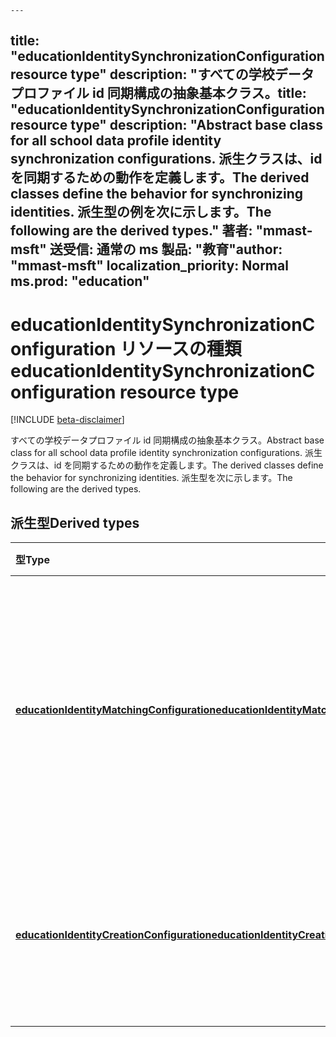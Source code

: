     ---
<span data-ttu-id="f818e-101">title: "educationIdentitySynchronizationConfiguration resource type" description: "すべての学校データプロファイル id 同期構成の抽象基本クラス。</span><span class="sxs-lookup"><span data-stu-id="f818e-101">title: "educationIdentitySynchronizationConfiguration resource type" description: "Abstract base class for all school data profile identity synchronization configurations.</span></span> <span data-ttu-id="f818e-102">派生クラスは、id を同期するための動作を定義します。</span><span class="sxs-lookup"><span data-stu-id="f818e-102">The derived classes define the behavior for synchronizing identities.</span></span> <span data-ttu-id="f818e-103">派生型の例を次に示します。</span><span class="sxs-lookup"><span data-stu-id="f818e-103">The following are the derived types."</span></span>
<span data-ttu-id="f818e-104">著者: "mmast-msft" 送受信: 通常の ms 製品: "教育"</span><span class="sxs-lookup"><span data-stu-id="f818e-104">author: "mmast-msft" localization_priority: Normal ms.prod: "education"</span></span>
---

# <a name="educationidentitysynchronizationconfiguration-resource-type"></a><span data-ttu-id="f818e-105">educationIdentitySynchronizationConfiguration リソースの種類</span><span class="sxs-lookup"><span data-stu-id="f818e-105">educationIdentitySynchronizationConfiguration resource type</span></span>

[!INCLUDE [beta-disclaimer](../../includes/beta-disclaimer.md)]

<span data-ttu-id="f818e-106">すべての学校データプロファイル id 同期構成の抽象基本クラス。</span><span class="sxs-lookup"><span data-stu-id="f818e-106">Abstract base class for all school data profile identity synchronization configurations.</span></span> <span data-ttu-id="f818e-107">派生クラスは、id を同期するための動作を定義します。</span><span class="sxs-lookup"><span data-stu-id="f818e-107">The derived classes define the behavior for synchronizing identities.</span></span> <span data-ttu-id="f818e-108">派生型を次に示します。</span><span class="sxs-lookup"><span data-stu-id="f818e-108">The following are the derived types.</span></span>

## <a name="derived-types"></a><span data-ttu-id="f818e-109">派生型</span><span class="sxs-lookup"><span data-stu-id="f818e-109">Derived types</span></span>
| <span data-ttu-id="f818e-110">型</span><span class="sxs-lookup"><span data-stu-id="f818e-110">Type</span></span> | <span data-ttu-id="f818e-111">説明</span><span class="sxs-lookup"><span data-stu-id="f818e-111">Description</span></span> |
|:-|:-|
| [<span data-ttu-id="f818e-112">**educationIdentityMatchingConfiguration**</span><span class="sxs-lookup"><span data-stu-id="f818e-112">**educationIdentityMatchingConfiguration**</span></span>](educationidentitymatchingconfiguration.md) | <span data-ttu-id="f818e-113">この種類を使用して、azure Active Directory (azure AD) の既存のユーザーアカウントと照合します。</span><span class="sxs-lookup"><span data-stu-id="f818e-113">Use this type to match existing user accounts in Azure Active Directory (Azure AD).</span></span> |
| [<span data-ttu-id="f818e-114">**educationIdentityCreationConfiguration**</span><span class="sxs-lookup"><span data-stu-id="f818e-114">**educationIdentityCreationConfiguration**</span></span>](educationidentitycreationconfiguration.md) | <span data-ttu-id="f818e-115">この種類を使用して、Azure AD で新しいユーザーアカウントを作成します。</span><span class="sxs-lookup"><span data-stu-id="f818e-115">Use this type to create new user accounts in Azure AD.</span></span> |
<!--
{
  "type": "#page.annotation",
  "suppressions": [
    "Error: /api-reference/beta/resources/educationidentitysynchronizationconfiguration.md:\r\n      Exception processing links.\r\n    System.ArgumentException: Link Definition was null. Link text: !INCLUDE [beta-disclaimer](../../includes/beta-disclaimer.md)\r\n      at ApiDoctor.Validation.DocFile.get_LinkDestinations()\r\n      at ApiDoctor.Validation.DocSet.ValidateLinks(Boolean includeWarnings, String[] relativePathForFiles, IssueLogger issues, Boolean requireFilenameCaseMatch, Boolean printOrphanedFiles)"
  ]
}
-->
